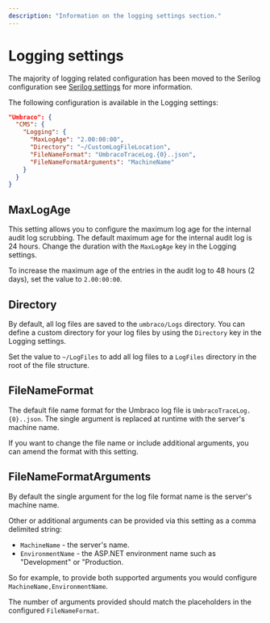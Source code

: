 ```yaml
---
description: "Information on the logging settings section."
---
```


# Logging settings

The majority of logging related configuration has been moved to the Serilog configuration see [Serilog settings](serilog.md) for more information.

The following configuration is available in the Logging settings:

```json
"Umbraco": {
  "CMS": {
    "Logging": {
      "MaxLogAge": "2.00:00:00",
      "Directory": "~/CustomLogFileLocation",
      "FileNameFormat": "UmbracoTraceLog.{0}..json",
      "FileNameFormatArguments": "MachineName"
    }
  }
}
```

## MaxLogAge

This setting allows you to configure the maximum log age for the internal audit log scrubbing. The default maximum age for the internal audit log is 24 hours. Change the duration with the `MaxLogAge` key in the Logging settings.

To increase the maximum age of the entries in the audit log to 48 hours (2 days), set the value to `2.00:00:00`.

## Directory

By default, all log files are saved to the `umbraco/Logs` directory. You can define a custom directory for your log files by using the `Directory` key in the Logging settings.

Set the value to `~/LogFiles` to add all log files to a `LogFiles` directory in the root of the file structure.

## FileNameFormat

The default file name format for the Umbraco log file is `UmbracoTraceLog.{0}..json`. The single argument is replaced at runtime with the server's machine name.

If you want to change the file name or include additional arguments, you can amend the format with this setting.

## FileNameFormatArguments

By default the single argument for the log file format name is the server's machine name.

Other or additional arguments can be provided via this setting as a comma delimited string:

- `MachineName` - the server's name.
- `EnvironmentName` - the ASP.NET environment name such as "Development" or "Production.

So for example, to provide both supported arguments you would configure `MachineName,EnvironmentName`.

The number of arguments provided should match the placeholders in the configured `FileNameFormat`.
